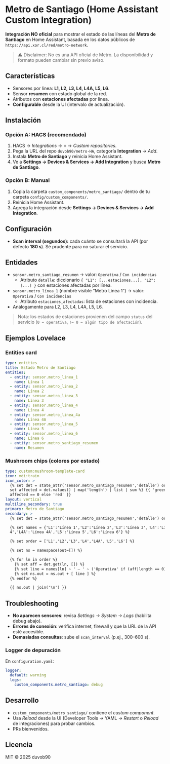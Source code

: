 # Metro de Santiago (Home Assistant Custom Integration)

**Integración NO oficial** para mostrar el estado de las líneas del **Metro de Santiago** en Home Assistant, basada en los datos públicos de `https://api.xor.cl/red/metro-network`.

> ⚠️ Disclaimer: No es una API oficial de Metro. La disponibilidad y formato pueden cambiar sin previo aviso.

## Características
- Sensores por línea: **L1, L2, L3, L4, L4A, L5, L6**.
- Sensor **resumen** con estado global de la red.
- Atributos con **estaciones afectadas** por línea.
- **Configurable** desde la UI (intervalo de actualización).

## Instalación

### Opción A: HACS (recomendado)
1. HACS → *Integrations* → **+** → *Custom repositories*.
2. Pega la URL del repo `duvob90/metro-HA`, categoría **Integration** → *Add*.
3. Instala **Metro de Santiago** y reinicia Home Assistant.
4. Ve a **Settings → Devices & Services → Add Integration** y busca **Metro de Santiago**.

### Opción B: Manual
1. Copia la carpeta `custom_components/metro_santiago/` dentro de tu carpeta `config/custom_components/`.
2. Reinicia Home Assistant.
3. Agrega la integración desde **Settings → Devices & Services → Add Integration**.

## Configuración
- **Scan interval (segundos):** cada cuánto se consultará la API (por defecto **180 s**). Sé prudente para no saturar el servicio.

## Entidades
- `sensor.metro_santiago_resumen` → valor: `Operativa` / `Con incidencias`
  - Atributo `detalle`: diccionario `{ "L1": [...estaciones...], "L2": [...] }` con estaciones afectadas por línea.
- `sensor.metro_línea_1` (nombre visible “Metro Línea 1”) → valor: `Operativa` / `Con incidencias`
  - Atributo `estaciones_afectadas`: lista de estaciones con incidencia.
- Análogamente para L2, L3, L4, L4A, L5, L6.

> Nota: los estados de estaciones provienen del campo `status` del servicio (`0 = operativa`, `!= 0 = algún tipo de afectación`).

## Ejemplos Lovelace

### Entities card
```yaml
type: entities
title: Estado Metro de Santiago
entities:
  - entity: sensor.metro_linea_1
    name: Línea 1
  - entity: sensor.metro_linea_2
    name: Línea 2
  - entity: sensor.metro_linea_3
    name: Línea 3
  - entity: sensor.metro_linea_4
    name: Línea 4
  - entity: sensor.metro_linea_4a
    name: Línea 4A
  - entity: sensor.metro_linea_5
    name: Línea 5
  - entity: sensor.metro_linea_6
    name: Línea 6
  - entity: sensor.metro_santiago_resumen
    name: Resumen
```

### Mushroom chips (colores por estado)
```yaml
type: custom:mushroom-template-card
icon: mdi:train
icon_color: >
  {% set det = state_attr('sensor.metro_santiago_resumen','detalle') or {} %} {%
  set affected = det.values() | map('length') | list | sum %} {{ 'green' if
  affected == 0 else 'red' }}
layout: vertical
multiline_secondary: true
primary: Metro de Santiago
secondary: >
  {% set det = state_attr('sensor.metro_santiago_resumen','detalle') or {} %}

  {% set names = {'L1':'Línea 1','L2':'Línea 2','L3':'Línea 3','L4':'Línea
  4','L4A':'Línea 4A','L5':'Línea 5','L6':'Línea 6'} %}

  {% set order = ['L1','L2','L3','L4','L4A','L5','L6'] %}

  {% set ns = namespace(out=[]) %}

  {% for ln in order %}
    {% set aff = det.get(ln, []) %}
    {% set line = names[ln] ~ ' — ' ~ ('Operativa' if (aff|length == 0) else 'Con incidencias (' ~ (aff|length) ~ ')') %}
    {% set ns.out = ns.out + [ line ] %}
  {% endfor %}

  {{ ns.out | join('\n') }}
```

## Troubleshooting
- **No aparecen sensores**: revisa *Settings → System → Logs* (habilita debug abajo).
- **Errores de conexión**: verifica internet, firewall y que la URL de la API esté accesible.
- **Demasiadas consultas**: sube el `scan_interval` (p.ej., 300–600 s).

### Logger de depuración
En `configuration.yaml`:
```yaml
logger:
  default: warning
  logs:
    custom_components.metro_santiago: debug
```

## Desarrollo
- `custom_components/metro_santiago/` contiene el *custom component*.
- Usa *Reload* desde la UI (Developer Tools → YAML → *Restart* o *Reload* de integraciones) para probar cambios.
- PRs bienvenidos.

## Licencia
MIT © 2025 duvob90
